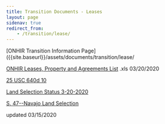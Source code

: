 ```yaml
---
title: Transition Documents - Leases
layout: page
sidenav: true
redirect_from:
    - /transition/lease/
--- 
```

[ONHIR Transition Information Page]({{site.baseurl}}/assets/documents/transition/lease/

[ONHIR Leases, Property and Agreements List]({{site.baseurl}}/assets/documents/transition/lease/ONHIR_Leases,_Property_and_Agreements_List.xls) .xls  03/20/2020

[25 USC 640d 10]({{site.baseurl}}/assets/documents/transition/lease/25_USC_640d-10.pdf)

[Land Selection Status 3-20-2020]({{site.baseurl}}/assets/documents/transition/lease/Land_Selection_Status_3-20-2020.pdf)

[S. 47--Navajo Land Selection]({{site.baseurl}}/assets/documents/transition/lease/S_47--Navajo_Land_Selection.pdf)

updated 03/15/2020
